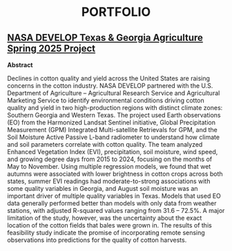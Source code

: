 <div align="center">

# PORTFOLIO

</div>

## [NASA DEVELOP Texas & Georgia Agriculture Spring 2025 Project](https://github.com/Henry-Os/Texas-GeorgiaAg-NASA-Develop-.git)
**Abstract**

Declines in cotton quality and yield across the United States are raising concerns in the cotton industry. NASA DEVELOP partnered with the U.S. Department of Agriculture – Agricultural Research Service and Agricultural Marketing Service to identify environmental conditions driving cotton quality and yield in two high-production regions with distinct climate zones: Southern Georgia and Western Texas. The project used Earth observations (EO) from the Harmonized Landsat Sentinel initiative, Global Precipitation Measurement (GPM) Integrated Multi-satellite Retrievals for GPM, and the Soil Moisture Active Passive L-band radiometer to understand how climate and soil parameters correlate with cotton quality. The team analyzed Enhanced Vegetation Index (EVI), precipitation, soil moisture, wind speed, and growing degree days from 2015 to 2024, focusing on the months of May to November. Using multiple regression models, we found that wet autumns were associated with lower brightness in cotton crops across both states, summer EVI readings had moderate-to-strong associations with some quality variables in Georgia, and August soil moisture was an important driver of multiple quality variables in Texas. Models that used EO data generally performed better than models with only data from weather stations, with adjusted R-squared values ranging from 31.6 – 72.5%. A major limitation of the study, however, was the uncertainty about the exact location of the cotton fields that bales were grown in. The results of this feasibility study indicate the promise of incorporating remote sensing observations into predictions for the quality of cotton harvests.

